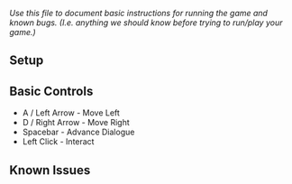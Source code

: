 _Use this file to document basic instructions for running the game and known bugs. (I.e. anything we should know before trying to run/play your game.)_

## Setup

## Basic Controls
 - A / Left Arrow - Move Left
 - D / Right Arrow - Move Right
 - Spacebar - Advance Dialogue
 - Left Click - Interact
## Known Issues

